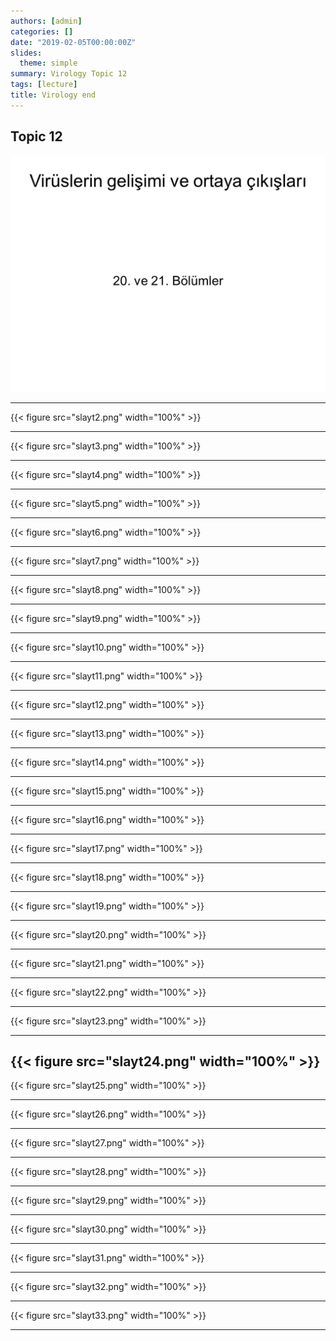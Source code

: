 ```yaml
---
authors: [admin]
categories: []
date: "2019-02-05T00:00:00Z"
slides:
  theme: simple
summary: Virology Topic 12
tags: [lecture]
title: Virology end
---
```


## Topic 12
![slayt1](Slayt1.PNG)

---

{{< figure src="slayt2.png" width="100%" >}}

---

{{< figure src="slayt3.png" width="100%" >}}

---

{{< figure src="slayt4.png" width="100%" >}}

---

{{< figure src="slayt5.png" width="100%" >}}

---

{{< figure src="slayt6.png" width="100%" >}}

---

{{< figure src="slayt7.png" width="100%" >}}

---

{{< figure src="slayt8.png" width="100%" >}}

---

{{< figure src="slayt9.png" width="100%" >}}

---

{{< figure src="slayt10.png" width="100%" >}}

---

{{< figure src="slayt11.png" width="100%" >}}

---

{{< figure src="slayt12.png" width="100%" >}}

---

{{< figure src="slayt13.png" width="100%" >}}

---

{{< figure src="slayt14.png" width="100%" >}}

---

{{< figure src="slayt15.png" width="100%" >}}

---

{{< figure src="slayt16.png" width="100%" >}}

---

{{< figure src="slayt17.png" width="100%" >}}

---

{{< figure src="slayt18.png" width="100%" >}}

---

{{< figure src="slayt19.png" width="100%" >}}

---

{{< figure src="slayt20.png" width="100%" >}}

---

{{< figure src="slayt21.png" width="100%" >}}

---

{{< figure src="slayt22.png" width="100%" >}}

---

{{< figure src="slayt23.png" width="100%" >}}

---

{{< figure src="slayt24.png" width="100%" >}}
---

{{< figure src="slayt25.png" width="100%" >}}

---

{{< figure src="slayt26.png" width="100%" >}}

---

{{< figure src="slayt27.png" width="100%" >}}

---

{{< figure src="slayt28.png" width="100%" >}}

---

{{< figure src="slayt29.png" width="100%" >}}

---

{{< figure src="slayt30.png" width="100%" >}}

---

{{< figure src="slayt31.png" width="100%" >}}

---

{{< figure src="slayt32.png" width="100%" >}}

---

{{< figure src="slayt33.png" width="100%" >}}

---



